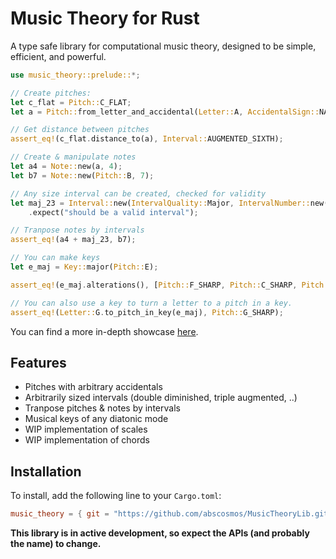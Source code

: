 # Music Theory for Rust
A type safe library for computational music theory, designed to be simple, efficient, and powerful.

```rust
use music_theory::prelude::*;

// Create pitches:
let c_flat = Pitch::C_FLAT;
let a = Pitch::from_letter_and_accidental(Letter::A, AccidentalSign::NATURAL);

// Get distance between pitches
assert_eq!(c_flat.distance_to(a), Interval::AUGMENTED_SIXTH);

// Create & manipulate notes
let a4 = Note::new(a, 4);
let b7 = Note::new(Pitch::B, 7);

// Any size interval can be created, checked for validity
let maj_23 = Interval::new(IntervalQuality::Major, IntervalNumber::new(23).unwrap())
    .expect("should be a valid interval");

// Tranpose notes by intervals
assert_eq!(a4 + maj_23, b7);

// You can make keys
let e_maj = Key::major(Pitch::E);

assert_eq!(e_maj.alterations(), [Pitch::F_SHARP, Pitch::C_SHARP, Pitch::G_SHARP, Pitch::D_SHARP]);

// You can also use a key to turn a letter to a pitch in a key.
assert_eq!(Letter::G.to_pitch_in_key(e_maj), Pitch::G_SHARP);
```
You can find a more in-depth showcase [here](../main/examples/showcase.ipynb).

## Features
- Pitches with arbitrary accidentals
- Arbitrarily sized intervals (double diminished, triple augmented, ..)
- Tranpose pitches & notes by intervals
- Musical keys of any diatonic mode
- WIP implementation of scales
- WIP implementation of chords

## Installation
To install, add the following line to your `Cargo.toml`:
```toml
music_theory = { git = "https://github.com/abscosmos/MusicTheoryLib.git" }
```
**This library is in active development, so expect the APIs (and probably the name) to change.**
